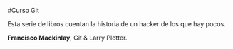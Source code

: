 #Curso Git

Esta serie de libros cuentan la historia de un hacker de los que hay pocos.


**Francisco Mackinlay**, Git & Larry Plotter.
